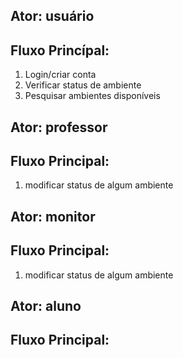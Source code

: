 ## Ator: usuário
## Fluxo Princípal:
1. Login/criar conta
2. Verificar status de ambiente
3. Pesquisar ambientes disponíveis

## Ator: professor
## Fluxo Principal:
1. modificar status de algum ambiente

## Ator: monitor
## Fluxo Principal:
1. modificar status de algum ambiente

## Ator: aluno
## Fluxo Principal:
